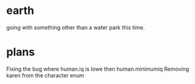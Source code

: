earth
=====
going with something other than a water park this time.

plans
=====
Fixing the bug where human.iq is lowe then human.minimumiq
Removing karen from the character enum
